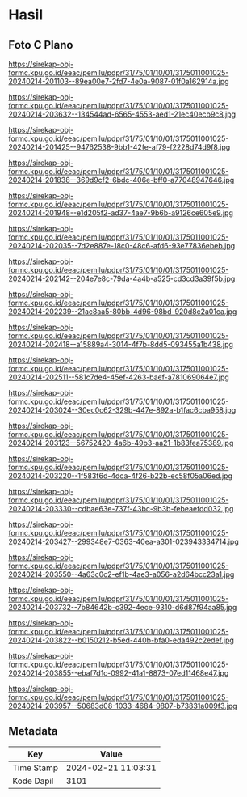 # Hasil

## Foto C Plano

https://sirekap-obj-formc.kpu.go.id/eeac/pemilu/pdpr/31/75/01/10/01/3175011001025-20240214-201103--89ea00e7-2fd7-4e0a-9087-01f0a162914a.jpg

https://sirekap-obj-formc.kpu.go.id/eeac/pemilu/pdpr/31/75/01/10/01/3175011001025-20240214-203632--134544ad-6565-4553-aed1-21ec40ecb9c8.jpg

https://sirekap-obj-formc.kpu.go.id/eeac/pemilu/pdpr/31/75/01/10/01/3175011001025-20240214-201425--94762538-9bb1-42fe-af79-f2228d74d9f8.jpg

https://sirekap-obj-formc.kpu.go.id/eeac/pemilu/pdpr/31/75/01/10/01/3175011001025-20240214-201838--369d9cf2-6bdc-406e-bff0-a77048947646.jpg

https://sirekap-obj-formc.kpu.go.id/eeac/pemilu/pdpr/31/75/01/10/01/3175011001025-20240214-201948--e1d205f2-ad37-4ae7-9b6b-a9126ce605e9.jpg

https://sirekap-obj-formc.kpu.go.id/eeac/pemilu/pdpr/31/75/01/10/01/3175011001025-20240214-202035--7d2e887e-18c0-48c6-afd6-93e77836ebeb.jpg

https://sirekap-obj-formc.kpu.go.id/eeac/pemilu/pdpr/31/75/01/10/01/3175011001025-20240214-202142--204e7e8c-79da-4a4b-a525-cd3cd3a39f5b.jpg

https://sirekap-obj-formc.kpu.go.id/eeac/pemilu/pdpr/31/75/01/10/01/3175011001025-20240214-202239--21ac8aa5-80bb-4d96-98bd-920d8c2a01ca.jpg

https://sirekap-obj-formc.kpu.go.id/eeac/pemilu/pdpr/31/75/01/10/01/3175011001025-20240214-202418--a15889a4-3014-4f7b-8dd5-093455a1b438.jpg

https://sirekap-obj-formc.kpu.go.id/eeac/pemilu/pdpr/31/75/01/10/01/3175011001025-20240214-202511--581c7de4-45ef-4263-baef-a781069064e7.jpg

https://sirekap-obj-formc.kpu.go.id/eeac/pemilu/pdpr/31/75/01/10/01/3175011001025-20240214-203024--30ec0c62-329b-447e-892a-b1fac6cba958.jpg

https://sirekap-obj-formc.kpu.go.id/eeac/pemilu/pdpr/31/75/01/10/01/3175011001025-20240214-203123--56752420-4a6b-49b3-aa21-1b83fea75389.jpg

https://sirekap-obj-formc.kpu.go.id/eeac/pemilu/pdpr/31/75/01/10/01/3175011001025-20240214-203220--1f583f6d-4dca-4f26-b22b-ec58f05a06ed.jpg

https://sirekap-obj-formc.kpu.go.id/eeac/pemilu/pdpr/31/75/01/10/01/3175011001025-20240214-203330--cdbae63e-737f-43bc-9b3b-febeaefdd032.jpg

https://sirekap-obj-formc.kpu.go.id/eeac/pemilu/pdpr/31/75/01/10/01/3175011001025-20240214-203427--299348e7-0363-40ea-a301-023943334714.jpg

https://sirekap-obj-formc.kpu.go.id/eeac/pemilu/pdpr/31/75/01/10/01/3175011001025-20240214-203550--4a63c0c2-ef1b-4ae3-a056-a2d64bcc23a1.jpg

https://sirekap-obj-formc.kpu.go.id/eeac/pemilu/pdpr/31/75/01/10/01/3175011001025-20240214-203732--7b84642b-c392-4ece-9310-d6d87f94aa85.jpg

https://sirekap-obj-formc.kpu.go.id/eeac/pemilu/pdpr/31/75/01/10/01/3175011001025-20240214-203822--b0150212-b5ed-440b-bfa0-eda492c2edef.jpg

https://sirekap-obj-formc.kpu.go.id/eeac/pemilu/pdpr/31/75/01/10/01/3175011001025-20240214-203855--ebaf7d1c-0992-41a1-8873-07ed11468e47.jpg

https://sirekap-obj-formc.kpu.go.id/eeac/pemilu/pdpr/31/75/01/10/01/3175011001025-20240214-203957--50683d08-1033-4684-9807-b73831a009f3.jpg


## Metadata

| Key        | Value               |
| ---------- | ------------------- |
| Time Stamp | 2024-02-21 11:03:31 |
| Kode Dapil | 3101                |



